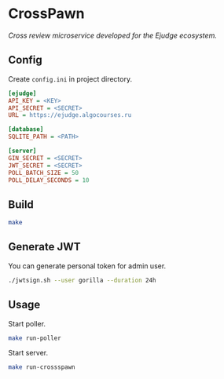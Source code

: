# CrossPawn

*Cross review microservice developed for the Ejudge ecosystem.*

## Config

Create `config.ini` in project directory.

```ini
[ejudge]
API_KEY = <KEY>
API_SECRET = <SECRET>
URL = https://ejudge.algocourses.ru

[database]
SQLITE_PATH = <PATH>

[server]
GIN_SECRET = <SECRET>
JWT_SECRET = <SECRET>
POLL_BATCH_SIZE = 50
POLL_DELAY_SECONDS = 10
```

## Build

```bash
make
```

## Generate JWT

You can generate personal token for admin user.

```bash
./jwtsign.sh --user gorilla --duration 24h
```

## Usage

Start poller.

```bash
make run-poller
```

Start server.

```bash
make run-crossspawn
```
